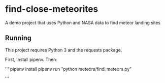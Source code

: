 # find-close-meteorites
A demo project that uses Python and NASA data to find meteor landing sites


## Running

This project requires Python 3 and the requests package.

First, install pipenv. Then:

'''
pipenv install
pipenv run "python meteors/find_meteors.py"

'''
